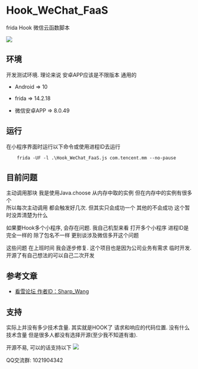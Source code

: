 # Hook_WeChat_FaaS
frida Hook 微信云函数脚本

![](https://raw.githubusercontent.com/FourTwooo/Hook_WeChat_FaaS/main/cesi.png)

## 环境

开发测试环境. 理论来说 安卓APP应该是不限版本 通用的

 - Android => 10

- frida => 14.2.18

- 微信安卓APP => 8.0.49



## 运行


在小程序界面时运行以下命令或使用进程ID去运行
```
    frida -UF -l .\Hook_WeChat_FaaS.js com.tencent.mm --no-pause
```

## 目前问题

主动调用那块 我是使用Java.choose 从内存中取的实例 但在内存中的实例有很多个  
所以每次主动调用 都会触发好几次. 但其实只会成功一个 其他的不会成功 这个暂时没弄清楚为什么
  
如果要Hook多个小程序, 会存在问题. 我自己机型来看 打开多个小程序 进程ID是完全一样的 除了包名不一样
更别谈涉及微信多开这个问题
  
这些问题 在上班时间 我会逐步修复. 这个项目也是因为公司业务有需求 临时开发. 开源了有自己想法的可以自己二次开发


## 参考文章

 - [看雪论坛 作者ID：Sharp_Wang](https://mp.weixin.qq.com/s/7yZzf4V-2fcn-jRwm4uO-w)

## 支持

实际上并没有多少技术含量. 其实就是HOOK了 请求和响应的代码位置. 没有什么技术含量
但是很多人都没有选择开源(至少我不知道有谁).

开源不易, 可以的话支持以下
![](https://github.com/FourTwooo/Hook_WeChat_FaaS/blob/main/wx.jpg?raw=true)
  
QQ交流群: 1021904342
